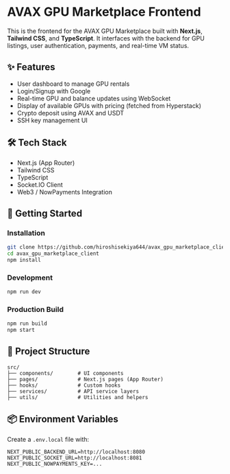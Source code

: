 # AVAX GPU Marketplace Frontend

This is the frontend for the AVAX GPU Marketplace built with **Next.js**, **Tailwind CSS**, and **TypeScript**. It interfaces with the backend for GPU listings, user authentication, payments, and real-time VM status. 

## ✨ Features

- User dashboard to manage GPU rentals
- Login/Signup with Google
- Real-time GPU and balance updates using WebSocket
- Display of available GPUs with pricing (fetched from Hyperstack)
- Crypto deposit using AVAX and USDT
- SSH key management UI

## 🛠 Tech Stack

- Next.js (App Router)
- Tailwind CSS
- TypeScript
- Socket.IO Client
- Web3 / NowPayments Integration
 
## 🚀 Getting Started

### Installation

```bash
git clone https://github.com/hiroshisekiya644/avax_gpu_marketplace_client.git
cd avax_gpu_marketplace_client
npm install
```

### Development

```bash
npm run dev
```

### Production Build

```bash
npm run build
npm start
```

## 📁 Project Structure

```
src/
├── components/        # UI components
├── pages/             # Next.js pages (App Router)
├── hooks/             # Custom hooks
├── services/          # API service layers
├── utils/             # Utilities and helpers
```

## 📦 Environment Variables

Create a `.env.local` file with:

```
NEXT_PUBLIC_BACKEND_URL=http://localhost:8080
NEXT_PUBLIC_SOCKET_URL=http://localhost:8081
NEXT_PUBLIC_NOWPAYMENTS_KEY=...
```
